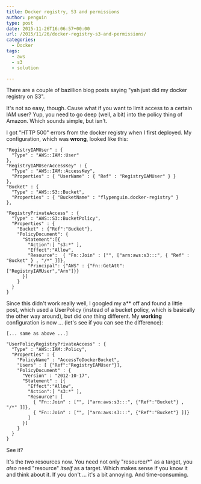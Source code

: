 ```yaml
---
title: Docker registry, S3 and permissions
author: penguin
type: post
date: 2015-11-26T16:06:57+00:00
url: /2015/11/26/docker-registry-s3-and-permissions/
categories:
  - Docker
tags:
  - aws
  - s3
  - solution

---
```

There are a couple of bazillion blog posts saying "yah just did my docker registry on S3".

It's not so easy, though. Cause what if you want to limit access to a certain IAM user? Yup, you need to go deep (well, a bit) into the policy thing of Amazon. Which sounds simple, but isn't.

I got "HTTP 500" errors from the docker registry when I first deployed. My configuration, which was **wrong**, looked like this:

```
"RegistryIAMUser" : {
  "Type" : "AWS::IAM::User"
},
"RegistryIAMUserAccessKey" : {
  "Type" : "AWS::IAM::AccessKey",
  "Properties" : { "UserName" : { "Ref" : "RegistryIAMUser" } }
},
"Bucket" : {
  "Type" : "AWS::S3::Bucket",
  "Properties" : { "BucketName" : "flypenguin.docker-registry" }
},

"RegistryPrivateAccess" : {
  "Type" : "AWS::S3::BucketPolicy",
  "Properties" : {
    "Bucket" : {"Ref":"Bucket"},
    "PolicyDocument": {
      "Statement":[{
        "Action":[ "s3:*" ],
        "Effect":"Allow",
        "Resource":  { "Fn::Join" : ["", ["arn:aws:s3:::", { "Ref" : "Bucket" } , "/*" ]]},
        "Principal": {"AWS" : {"Fn::GetAtt":["RegistryIAMUser","Arn"]}}
      }]
    }
  }
}
```

Since this didn't work really well, I googled my a** off and found a little post, which used a UserPolicy (instead of a bucket policy, which is basically the other way around), but did _one_ thing different. My **working** configuration is now ... (let's see if you can see the difference):

```
[... same as above ...]

"UserPolicyRegistryPrivateAccess" : {
  "Type" : "AWS::IAM::Policy",
  "Properties" : {
    "PolicyName" : "AccessToDockerBucket",
    "Users" : [ {"Ref":"RegistryIAMUser"}],
    "PolicyDocument" : {
      "Version" : "2012-10-17",
      "Statement" : [{
        "Effect":"Allow",
        "Action":[ "s3:*" ],
        "Resource": [
          { "Fn::Join" : ["", ["arn:aws:s3:::", {"Ref":"Bucket"} , "/*" ]]},
          { "Fn::Join" : ["", ["arn:aws:s3:::", {"Ref":"Bucket"} ]]}
        ]
      }]
    }
  }
}
```

See it?

It's the _two_ resources now. You need not only "resource/*" as a target, you _also_ need "resource" _itself_ as a target. Which makes sense if you know it and think about it. If you don't ... it's a bit annoying. And time-consuming.